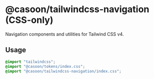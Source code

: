 # @casoon/tailwindcss-navigation (CSS-only)

Navigation components and utilities for Tailwind CSS v4.

## Usage
```css
@import "tailwindcss";
@import "@casoon/tokens/index.css";
@import "@casoon/tailwindcss-navigation/index.css";
```
